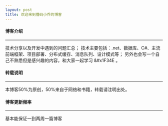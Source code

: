 ```yaml
---
layout: post
title: 欢迎来到撸码小乔的博客
---
```


#### 博客介绍
---

技术分享以及开发中遇到的问题汇总；
技术主要包括：.net、数据库、C#、主流前端框架、项目部署、分布式缓存、消息队列、设计模式等；
另外也会写一个自己不熟悉但是感兴趣的内容，和大家一起学习 &#x1F34E  。


#### 转载说明
---

本博客50%为原创，50%来自于网络和书籍，转载请注明出处。


#### 博客更新频率
---

基本能保证一到两周一篇博客
